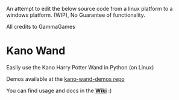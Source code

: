 An attempt to edit the below source code from a linux platform to a windows platform. (WIP), No Guarantee of functionality.

All credits to GammaGames

# Kano Wand

Easily use the Kano Harry Potter Wand in Python (on Linux)

Demos available at the [kano-wand-demos repo](https://github.com/GammaGames/kano-wand-demos)

You can find usage and docs in the [**Wiki**](https://github.com/GammaGames/kano_wand/wiki) :)
